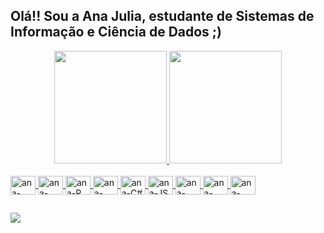 ## Olá!! Sou a Ana Julia, estudante de Sistemas de Informação e Ciência de Dados ;)
<div align="center">
  <a href="https://github.com/anajuliacbf">
  <img height="180em" src="https://github-readme-stats.vercel.app/api?username=anajuliacbf&show_icons=true&theme=synthwave&include_all_commits=true&count_private=true"/>
  <img height="180em" src="https://github-readme-stats.vercel.app/api/top-langs/?username=anajuliacbf&layout=compact&langs_count=7&theme=synthwave"/>
    
</div>
  <div style="display: inline_block"><br>
    <img align="center" alt="ana-Java" height="30" width="40" src="https://raw.githubusercontent.com/devicons/devicon/master/icons/java/java-original.svg">
    <img align="center" alt="ana-Python" height="30" width="40" src="https://raw.githubusercontent.com/devicons/devicon/master/icons/python/python-original.svg">
    <img align="center" alt="ana-R" height="30" width="40" src="https://raw.githubusercontent.com/devicons/devicon/master/icons/r/r-plain.svg">
    <img align="center" alt="ana-C++" height="30" width="40" src="https://raw.githubusercontent.com/devicons/devicon/master/icons/cplusplus/cplusplus-plain.svg">
    <img align="center" alt="ana-C#" height="30" width="40" src= "https://raw.githubusercontent.com/devicons/devicon/master/icons/csharp/csharp-plain.svg">
    <img align="center" alt="ana-JS" height="30" width="40" src="https://raw.githubusercontent.com/devicons/devicon/master/icons/javascript/javascript-plain.svg">
    <img align="center" alt="ana-PHP" height="30" width="40" src="https://raw.githubusercontent.com/devicons/devicon/master/icons/php/php-original.svg">
    <img align="center" alt="ana-HTML" height="30" width="40" src="https://raw.githubusercontent.com/devicons/devicon/master/icons/html5/html5-plain.svg">
    <img align="center" alt="ana-CSS" height="30" width="40" src="https://raw.githubusercontent.com/devicons/devicon/master/icons/css3/css3-original.svg"> 
</div>
 
  
  
  ##
  
  
  
  <div>
 <a href = "mailto:anajuliacbfernandes1@gmail.com"><img src="https://img.shields.io/badge/-Gmail-%23333?style=for-the-badge&logo=gmail&logoColor=white" target="_blank"></a>
    
  </div>
